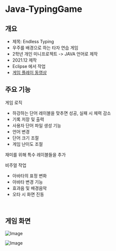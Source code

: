 # Java-TypingGame


<div id="2"></div>

##  개요
- 제목: Endless Typing
- 우주를 배경으로 하는 타자 연습 게임
- 2학년 개인 미니프로젝트 -> JAVA 언어로 제작
- 2021.12 제작
- Eclipse 에서 작업
- [게임 플레이 동영상](https://www.youtube.com/watch?v=x1fRrIjTY2Q)

##  주요 기능

게임 로직

- 하강하는 단어 레이블을 맞추면 성공, 실패 시 체력 감소
- 기록 저장 및 출력
- 사용자 단어 파일 생성 기능
- 언어 변경
- 단어 크기 조절
- 게임 난이도 조절

재미를 위해 특수 레이블들을 추가

비주얼 작업
- 아바타의 표정 변화
- 아바타 변경 기능
- 효과음 및 배경음악
- 오타 시 화면 진동
   
<br />

##  게임 화면

![Image](https://github.com/user-attachments/assets/c2f00f87-4fba-4898-9501-dd1feefa935d)

![Image](https://github.com/user-attachments/assets/d5dad1bf-82d2-4693-b814-de38308ede5c)

